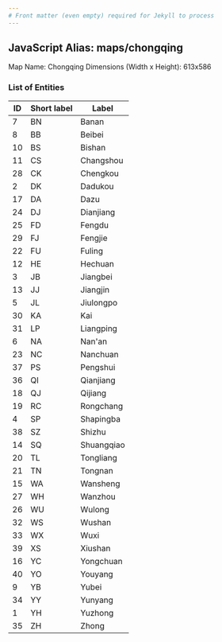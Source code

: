 ```yaml
---
# Front matter (even empty) required for Jekyll to process
---
```


## JavaScript Alias: maps/chongqing

Map Name: Chongqing
Dimensions (Width x Height): 613x586





### List of Entities

ID | Short label | Label
---|---|---|
7|BN|Banan
8|BB|Beibei
10|BS|Bishan
11|CS|Changshou
28|CK|Chengkou
2|DK|Dadukou
17|DA|Dazu
24|DJ|Dianjiang
25|FD|Fengdu
29|FJ|Fengjie
22|FU|Fuling
12|HE|Hechuan
3|JB|Jiangbei
13|JJ|Jiangjin
5|JL|Jiulongpo
30|KA|Kai
31|LP|Liangping
6|NA|Nan'an
23|NC|Nanchuan
37|PS|Pengshui
36|QI|Qianjiang
18|QJ|Qijiang
19|RC|Rongchang
4|SP|Shapingba
38|SZ|Shizhu
14|SQ|Shuangqiao
20|TL|Tongliang
21|TN|Tongnan
15|WA|Wansheng
27|WH|Wanzhou
26|WU|Wulong
32|WS|Wushan
33|WX|Wuxi
39|XS|Xiushan
16|YC|Yongchuan
40|YO|Youyang
9|YB|Yubei
34|YY|Yunyang
1|YH|Yuzhong
35|ZH|Zhong


